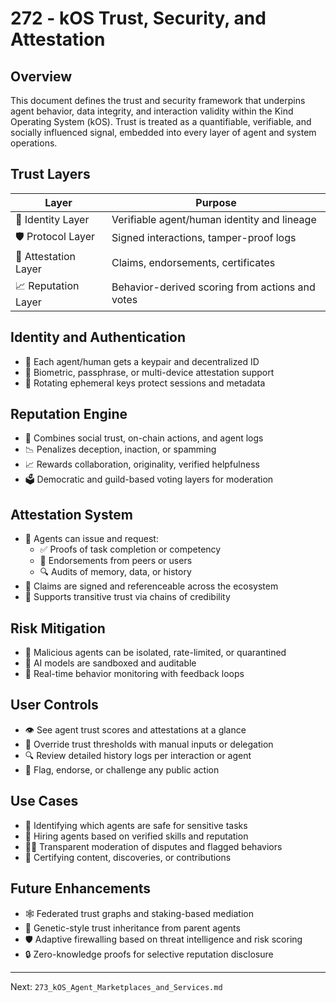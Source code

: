 # 272 - kOS Trust, Security, and Attestation

## Overview
This document defines the trust and security framework that underpins agent behavior, data integrity, and interaction validity within the Kind Operating System (kOS). Trust is treated as a quantifiable, verifiable, and socially influenced signal, embedded into every layer of agent and system operations.

## Trust Layers
| Layer               | Purpose                                            |
|---------------------|----------------------------------------------------|
| 🧬 Identity Layer     | Verifiable agent/human identity and lineage       |
| 🛡️ Protocol Layer     | Signed interactions, tamper-proof logs             |
| 📜 Attestation Layer  | Claims, endorsements, certificates                 |
| 📈 Reputation Layer   | Behavior-derived scoring from actions and votes   |

## Identity and Authentication
- 🔐 Each agent/human gets a keypair and decentralized ID
- 🧠 Biometric, passphrase, or multi-device attestation support
- 🔁 Rotating ephemeral keys protect sessions and metadata

## Reputation Engine
- 🧠 Combines social trust, on-chain actions, and agent logs
- 📉 Penalizes deception, inaction, or spamming
- 📈 Rewards collaboration, originality, verified helpfulness
- 🗳️ Democratic and guild-based voting layers for moderation

## Attestation System
- 🔏 Agents can issue and request:
  - ✅ Proofs of task completion or competency
  - 🤝 Endorsements from peers or users
  - 🔍 Audits of memory, data, or history
- 🧾 Claims are signed and referenceable across the ecosystem
- 🧬 Supports transitive trust via chains of credibility

## Risk Mitigation
- 🧯 Malicious agents can be isolated, rate-limited, or quarantined
- 🧪 AI models are sandboxed and auditable
- 🔁 Real-time behavior monitoring with feedback loops

## User Controls
- 👁️ See agent trust scores and attestations at a glance
- 🧠 Override trust thresholds with manual inputs or delegation
- 🔍 Review detailed history logs per interaction or agent
- 🧾 Flag, endorse, or challenge any public action

## Use Cases
- 🧭 Identifying which agents are safe for sensitive tasks
- 🧠 Hiring agents based on verified skills and reputation
- 🕵️‍♂️ Transparent moderation of disputes and flagged behaviors
- 📜 Certifying content, discoveries, or contributions

## Future Enhancements
- 🕸️ Federated trust graphs and staking-based mediation
- 🧬 Genetic-style trust inheritance from parent agents
- 🛡️ Adaptive firewalling based on threat intelligence and risk scoring
- 🔒 Zero-knowledge proofs for selective reputation disclosure

---
Next: `273_kOS_Agent_Marketplaces_and_Services.md`

